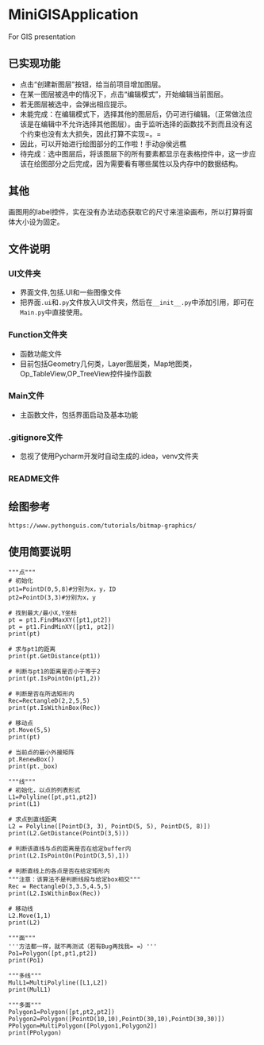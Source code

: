 # MiniGISApplication
For GIS presentation

已实现功能
----
* 点击“创建新图层”按钮，给当前项目增加图层。
* 在某一图层被选中的情况下，点击“编辑模式”，开始编辑当前图层。
* 若无图层被选中，会弹出相应提示。
* 未能完成：在编辑模式下，选择其他的图层后，仍可进行编辑。（正常做法应该是在编辑中不允许选择其他图层）。由于监听选择的函数找不到而且没有这个约束也没有太大损失，因此打算不实现=。=
* 因此，可以开始进行绘图部分的工作啦！手动@侯远樵
* 待完成：选中图层后，将该图层下的所有要素都显示在表格控件中，这一步应该在绘图部分之后完成，因为需要看有哪些属性以及内存中的数据结构。

其他
----
画图用的label控件，实在没有办法动态获取它的尺寸来渲染画布，所以打算将窗体大小设为固定。

文件说明
----
### UI文件夹
* 界面文件,包括.UI和一些图像文件
* 把界面`.ui`和`.py`文件放入UI文件夹，然后在`__init__.py`中添加引用，即可在`Main.py`中直接使用。
### Function文件夹
* 函数功能文件
* 目前包括Geometry几何类，Layer图层类，Map地图类，Op_TableView,OP_TreeView控件操作函数
### Main文件
* 主函数文件，包括界面启动及基本功能
### .gitignore文件
* 忽视了使用Pycharm开发时自动生成的.idea，venv文件夹
### README文件

绘图参考
----
    https://www.pythonguis.com/tutorials/bitmap-graphics/

使用简要说明
----
    """点"""
    # 初始化
    pt1=PointD(0,5,8)#分别为x，y，ID
    pt2=PointD(3,3)#分别为x，y

    # 找到最大/最小X,Y坐标
    pt = pt1.FindMaxXY([pt1,pt2])
    pt = pt1.FindMinXY([pt1, pt2])
    print(pt)

    # 求与pt1的距离
    print(pt.GetDistance(pt1))

    # 判断与pt1的距离是否小于等于2
    print(pt.IsPointOn(pt1,2))

    # 判断是否在所选矩形内
    Rec=RectangleD(2,2,5,5)
    print(pt.IsWithinBox(Rec))

    # 移动点
    pt.Move(5,5)
    print(pt)

    # 当前点的最小外接矩阵
    pt.RenewBox()
    print(pt._box)

    """线"""
    # 初始化，以点的列表形式
    L1=Polyline([pt,pt1,pt2])
    print(L1)

    # 求点到直线距离
    L2 = Polyline([PointD(3, 3), PointD(5, 5), PointD(5, 8)])
    print(L2.GetDistance(PointD(3,5)))

    # 判断该直线与点的距离是否在给定buffer内
    print(L2.IsPointOn(PointD(3,5),1))

    # 判断直线上的各点是否在给定矩形内
    """注意：该算法不是判断线段与给定box相交"""
    Rec = RectangleD(3,3.5,4.5,5)
    print(L2.IsWithinBox(Rec))

    # 移动线
    L2.Move(1,1)
    print(L2)

    """面"""
    '''方法都一样，就不再测试（若有Bug再找我= =）'''
    Po1=Polygon([pt,pt1,pt2])
    print(Po1)

    """多线"""
    MulL1=MultiPolyline([L1,L2])
    print(MulL1)

    """多面"""
    Polygon1=Polygon([pt,pt2,pt2])
    Polygon2=Polygon([PointD(10,10),PointD(30,10),PointD(30,30)])
    PPolygon=MultiPolygon([Polygon1,Polygon2])
    print(PPolygon)
